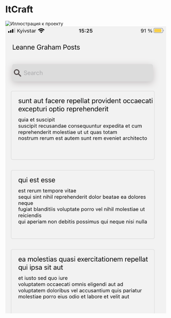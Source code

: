 # ItCraft
![Иллюстрация к проекту](https://github.com/Sirojjjka/ItCraf/src/images/screen1.png)
![img alt](https://github.com/Sirojjjka/ItCraft/raw/main/src/images/screen2.png)
